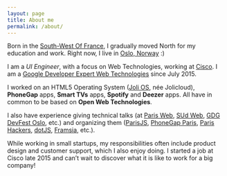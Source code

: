 ```yaml
---
layout: page
title: About me
permalink: /about/
---
```


Born in the [South-West Of France](http://blog.frenchtouch-travel.com/wp-content/uploads/2014/07/magret-de-canard-aux-deux-pommes-1.jpg), I gradually moved North for my education and work. Right now, I live in [Oslo, Norway](http://student.agh.edu.pl/~bwalus/meanwhile_in_norway_nel_frattempo_in_norvegia%20(4).jpg) :)

I am a *UI Engineer*, with a focus on Web Technologies, working at [Cisco](http://www.cisco.com). I am a [Google Developer Expert Web Technologies](https://developers.google.com/experts/) since July 2015.

I worked on an HTML5 Operating System ([Joli OS](https://www.jolicloud.com/jolios), née Jolicloud), **PhoneGap** apps, **Smart TVs** apps, **Spotify** and **Deezer** apps. All have in common to be based on **Open Web Technologies**.

I also have experience giving technical talks (at [Paris Web](http://www.paris-web.fr/2013/ateliers/les-outils-pour-developpeurs-inclus-dans-les-navigateurs-web.php), [SUd Web](http://sudweb.fr/2012/talk/lopen-web-en-tant-que-pierre-angulaire-du-developpement-multi-objets/), [GDG DevFest Oslo](http://www.meetup.com/GDGOslo/events/213624092/), etc.) and organizing them ([ParisJS](http://parisjs.org), [PhoneGap Paris](http://www.meetup.com/PhoneGap-Paris/), [Paris Hackers](http://parishackers.org/), [dotJS](http://www.dotjs.io/), [Framsia](http://www.meetup.com/framsia/), etc.).

While working in small startups, my responsibilities often include product design and customer support, which I also enjoy doing. I started a job at Cisco late 2015 and can’t wait to discover what it is like to work for a big company!

